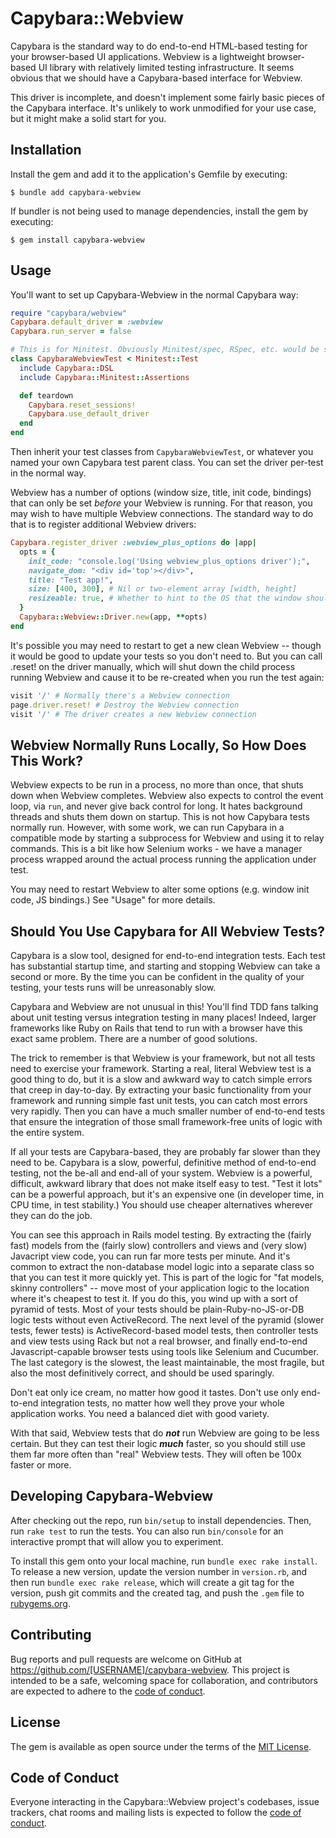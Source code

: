 # Capybara::Webview

Capybara is the standard way to do end-to-end HTML-based testing for your browser-based UI applications. Webview is a lightweight browser-based UI library with relatively limited testing infrastructure. It seems obvious that we should have a Capybara-based interface for Webview.

This driver is incomplete, and doesn't implement some fairly basic pieces of the Capybara interface. It's unlikely to work unmodified for your use case, but it might make a solid start for you.

## Installation

Install the gem and add it to the application's Gemfile by executing:

    $ bundle add capybara-webview

If bundler is not being used to manage dependencies, install the gem by executing:

    $ gem install capybara-webview

## Usage

You'll want to set up Capybara-Webview in the normal Capybara way:

```ruby
require "capybara/webview"
Capybara.default_driver = :webview
Capybara.run_server = false

# This is for Minitest. Obviously Minitest/spec, RSpec, etc. would be slightly different.
class CapybaraWebviewTest < Minitest::Test
  include Capybara::DSL
  include Capybara::Minitest::Assertions

  def teardown
    Capybara.reset_sessions!
    Capybara.use_default_driver
  end
end
```

Then inherit your test classes from `CapybaraWebviewTest`, or whatever you named your own Capybara test parent class. You can set the driver per-test in the normal way.

Webview has a number of options (window size, title, init code, bindings) that can only be set *before* your Webview is running. For that reason, you may wish to have multiple Webview connections. The standard way to do that is to register additional Webview drivers:

```ruby
Capybara.register_driver :webview_plus_options do |app|
  opts = {
    init_code: "console.log('Using webview_plus_options driver');",
    navigate_dom: "<div id='top'></div>",
    title: "Test app!",
    size: [400, 300], # Nil or two-element array [width, height]
    resizeable: true, # Whether to hint to the OS that the window should be resizeable by the user
  }
  Capybara::Webview::Driver.new(app, **opts)
end
```

It's possible you may need to restart to get a new clean Webview -- though it would be good to update your tests so you don't need to. But you can call .reset! on the driver manually, which will shut down the child process running Webview and cause it to be re-created when you run the test again:

```ruby
visit '/' # Normally there's a Webview connection
page.driver.reset! # Destroy the Webview connection
visit '/' # The driver creates a new Webview connection
```

## Webview Normally Runs Locally, So How Does This Work?

Webview expects to be run in a process, no more than once, that shuts down when Webview completes. Webview also expects to control the event loop, via `run`, and never give back control for long. It hates background threads and shuts them down on startup. This is not how Capybara tests normally run. However, with some work, we can run Capybara in a compatible mode by starting a subprocess for Webview and using it to relay commands. This is a bit like how Selenium works - we have a manager process wrapped around the actual process running the application under test.

You may need to restart Webview to alter some options (e.g. window init code, JS bindings.) See "Usage" for more details.

## Should You Use Capybara for All Webview Tests?

Capybara is a slow tool, designed for end-to-end integration tests. Each test has substantial startup time, and starting and stopping Webview can take a second or more. By the time you can be confident in the quality of your testing, your tests runs will be unreasonably slow.

Capybara and Webview are not unusual in this! You'll find TDD fans talking about unit testing versus integration testing in many places! Indeed, larger frameworks like Ruby on Rails that tend to run with a browser have this exact same problem. There are a number of good solutions.

The trick to remember is that Webview is your framework, but not all tests need to exercise your framework. Starting a real, literal Webview test is a good thing to do, but it is a slow and awkward way to catch simple errors that creep in day-to-day. By extracting your basic functionality from your framework and running simple fast unit tests, you can catch most errors very rapidly. Then you can have a much smaller number of end-to-end tests that ensure the integration of those small framework-free units of logic with the entire system.

If all your tests are Capybara-based, they are probably far slower than they need to be. Capybara is a slow, powerful, definitive method of end-to-end testing, not the be-all and end-all of your system. Webview is a powerful, difficult, awkward library that does not make itself easy to test. "Test it lots" can be a powerful approach, but it's an expensive one (in developer time, in CPU time, in test stability.) You should use cheaper alternatives wherever they can do the job.

You can see this approach in Rails model testing. By extracting the (fairly fast) models from the (fairly slow) controllers and views and (very slow) Javacript view code, you can run far more tests per minute. And it's common to extract the non-database model logic into a separate class so that you can test it more quickly yet. This is part of the logic for "fat models, skinny controllers" -- move most of your application logic to the location where it's cheapest to test it. If you do this, you wind up with a sort of pyramid of tests. Most of your tests should be plain-Ruby-no-JS-or-DB logic tests without even ActiveRecord. The next level of the pyramid (slower tests, fewer tests) is ActiveRecord-based model tests, then controller tests and view tests using Rack but not a real browser, and finally end-to-end Javascript-capable browser tests using tools like Selenium and Cucumber. The last category is the slowest, the least maintainable, the most fragile, but also the most definitively correct, and should be used sparingly.

Don't eat only ice cream, no matter how good it tastes. Don't use only end-to-end integration tests, no matter how well they prove your whole application works. You need a balanced diet with good variety.

With that said, Webview tests that do ***not*** run Webview are going to be less certain. But they can test their logic ***much*** faster, so you should still use them far more often than "real" Webview tests. They will often be 100x faster or more.

## Developing Capybara-Webview

After checking out the repo, run `bin/setup` to install dependencies. Then, run `rake test` to run the tests. You can also run `bin/console` for an interactive prompt that will allow you to experiment.

To install this gem onto your local machine, run `bundle exec rake install`. To release a new version, update the version number in `version.rb`, and then run `bundle exec rake release`, which will create a git tag for the version, push git commits and the created tag, and push the `.gem` file to [rubygems.org](https://rubygems.org).

## Contributing

Bug reports and pull requests are welcome on GitHub at https://github.com/[USERNAME]/capybara-webview. This project is intended to be a safe, welcoming space for collaboration, and contributors are expected to adhere to the [code of conduct](https://github.com/[USERNAME]/capybara-webview/blob/main/CODE_OF_CONDUCT.md).

## License

The gem is available as open source under the terms of the [MIT License](https://opensource.org/licenses/MIT).

## Code of Conduct

Everyone interacting in the Capybara::Webview project's codebases, issue trackers, chat rooms and mailing lists is expected to follow the [code of conduct](https://github.com/[USERNAME]/capybara-webview/blob/main/CODE_OF_CONDUCT.md).
